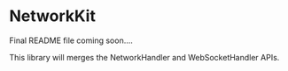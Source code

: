 # NetworkKit
Final README file coming soon....

This library will merges the NetworkHandler and WebSocketHandler APIs.
